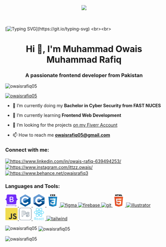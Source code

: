 <div align="center">
  <img height="400" src="https://raw.githubusercontent.com/gist/vininjr/d29bb07bdadb41e4b0923bc8fa748b1a/raw/88f20c9d749d756be63f22b09f3c4ac570bc5101/programming.gif"  />
</div>

<br> <br>
[![Typing SVG](https://readme-typing-svg.herokuapp.com?font=Fira+Code&weight=700&size=46&duration=4000&pause=1000&color=02AB9E&center=true&vCenter=true&width=1100&lines=Hey%2C+Folks!;This+is+%22Owais+Rafiq%22;Nice+to+meet+you!)](https://git.io/typing-svg)
<br><br>


<h1 align="center">Hi 👋, I'm Muhammad Owais Muhammad Rafiq</h1>
<h3 align="center">A passionate frontend developer from Pakistan</h3>

<p align="left"> <img src="https://komarev.com/ghpvc/?username=owaisrafiq05&label=Profile%20views&color=0e75b6&style=flat" alt="owaisrafiq05" /> </p>

<p align="left"> <a href="https://github.com/ryo-ma/github-profile-trophy"><img src="https://github-profile-trophy.vercel.app/?username=owaisrafiq05" alt="owaisrafiq05" /></a> </p>

- 🔭 I’m currently doing my **Bachelor in Cyber Security from FAST NUCES**

- 🌱 I’m currently learning **Frontend Web Development**

- 🤝 I’m looking for the projects [on my Fiverr Account](https://www.fiverr.com/owaisrafiq133?up_rollout=true)

- 📫 How to reach me **owaisrafiq05@gmail.com**

<h3 align="left">Connect with me:</h3>
<p align="left">
<a href="https://linkedin.com/in/https://www.linkedin.com/in/owais-rafiq-639494253/" target="blank"><img align="center" src="https://raw.githubusercontent.com/rahuldkjain/github-profile-readme-generator/master/src/images/icons/Social/linked-in-alt.svg" alt="https://www.linkedin.com/in/owais-rafiq-639494253/" height="30" width="40" /></a>
<a href="https://instagram.com/https://www.instagram.com/ittzz.owais/" target="blank"><img align="center" src="https://raw.githubusercontent.com/rahuldkjain/github-profile-readme-generator/master/src/images/icons/Social/instagram.svg" alt="https://www.instagram.com/ittzz.owais/" height="30" width="40" /></a>
<a href="https://www.behance.net/https://www.behance.net/owaisrafiq3" target="blank"><img align="center" src="https://raw.githubusercontent.com/rahuldkjain/github-profile-readme-generator/master/src/images/icons/Social/behance.svg" alt="https://www.behance.net/owaisrafiq3" height="30" width="40" /></a>
</p>

<h3 align="left">Languages and Tools:</h3>
<p align="left"> <a href="https://getbootstrap.com" target="_blank" rel="noreferrer"> <img src="https://raw.githubusercontent.com/devicons/devicon/master/icons/bootstrap/bootstrap-plain-wordmark.svg" alt="bootstrap" width="40" height="40"/> </a> <a href="https://www.cprogramming.com/" target="_blank" rel="noreferrer"> <img src="https://raw.githubusercontent.com/devicons/devicon/master/icons/c/c-original.svg" alt="c" width="40" height="40"/> </a> <a href="https://www.w3schools.com/cpp/" target="_blank" rel="noreferrer"> <img src="https://raw.githubusercontent.com/devicons/devicon/master/icons/cplusplus/cplusplus-original.svg" alt="cplusplus" width="40" height="40"/> </a> <a href="https://www.w3schools.com/css/" target="_blank" rel="noreferrer"> <img src="https://raw.githubusercontent.com/devicons/devicon/master/icons/css3/css3-original-wordmark.svg" alt="css3" width="40" height="40"/> </a> <a href="https://www.figma.com/" target="_blank" rel="noreferrer"> <img src="https://www.vectorlogo.zone/logos/figma/figma-icon.svg" alt="figma" width="40" height="40"/> </a> <a href="https://firebase.google.com/" target="_blank" rel="noreferrer"> <img src="https://www.vectorlogo.zone/logos/firebase/firebase-icon.svg" alt="firebase" width="40" height="40"/> </a> <a href="https://git-scm.com/" target="_blank" rel="noreferrer"> <img src="https://www.vectorlogo.zone/logos/git-scm/git-scm-icon.svg" alt="git" width="40" height="40"/> </a> <a href="https://www.w3.org/html/" target="_blank" rel="noreferrer"> <img src="https://raw.githubusercontent.com/devicons/devicon/master/icons/html5/html5-original-wordmark.svg" alt="html5" width="40" height="40"/> </a> <a href="https://www.adobe.com/in/products/illustrator.html" target="_blank" rel="noreferrer"> <img src="https://www.vectorlogo.zone/logos/adobe_illustrator/adobe_illustrator-icon.svg" alt="illustrator" width="40" height="40"/> </a> <a href="https://developer.mozilla.org/en-US/docs/Web/JavaScript" target="_blank" rel="noreferrer"> <img src="https://raw.githubusercontent.com/devicons/devicon/master/icons/javascript/javascript-original.svg" alt="javascript" width="40" height="40"/> </a> <a href="https://www.photoshop.com/en" target="_blank" rel="noreferrer"> <img src="https://raw.githubusercontent.com/devicons/devicon/master/icons/photoshop/photoshop-line.svg" alt="photoshop" width="40" height="40"/> </a> <a href="https://reactjs.org/" target="_blank" rel="noreferrer"> <img src="https://raw.githubusercontent.com/devicons/devicon/master/icons/react/react-original-wordmark.svg" alt="react" width="40" height="40"/> </a> <a href="https://tailwindcss.com/" target="_blank" rel="noreferrer"> <img src="https://www.vectorlogo.zone/logos/tailwindcss/tailwindcss-icon.svg" alt="tailwind" width="40" height="40"/> </a> </p>


<p><img align="left" src="https://github-readme-stats.vercel.app/api/top-langs?username=owaisrafiq05&show_icons=true&locale=en&layout=compact" alt="owaisrafiq05" /></p>

<p>&nbsp;<img align="center" src="https://github-readme-stats.vercel.app/api?username=owaisrafiq05&show_icons=true&locale=en" alt="owaisrafiq05" /></p>

<p><img align="center" src="https://github-readme-streak-stats.herokuapp.com/?user=owaisrafiq05&" alt="owaisrafiq05" /></p>

